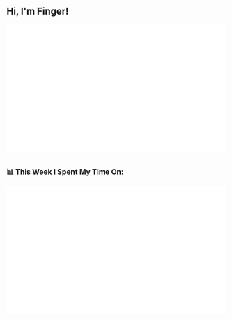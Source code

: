 <h2> Hi, I'm Finger!</h2>

<img align="right" src="https://raw.githubusercontent.com/spianmo/github-stats/master/generated/overview.svg#gh-light-mode-only">

<!-- <img align="right" height="160em" src="https://github-readme-stats-eight-theta.vercel.app/api/top-langs/?username=spianmo&layout=compact&langs_count=8&theme=algolia"/>	 -->
	
```go
package main

type Me struct {
	Name   string
	Job    string
	Code   string
	Skills string
}

func main() {
	me := &Me{
		Name:   "Finger",
		Job:    "Client-side Engineer",
		Code:   "Java, Kotlin, C#, Rust and C++ and Others",
		Skills: "Android, Security, Cross-platform client, NLP, CV, ASR ^o^",
	}
	_ = me
}
```


<h3>📊 This Week I Spent My Time On:</h3>
<img align='right' src="https://raw.githubusercontent.com/spianmo/github-stats/master/generated/languages.svg#gh-light-mode-only">

<!--START_SECTION:waka-->

```txt
Kotlin            3 hrs 50 mins   ███████████████████░░░░░░   76.00 %
XML               24 mins         ██░░░░░░░░░░░░░░░░░░░░░░░   08.18 %
Java              17 mins         █▒░░░░░░░░░░░░░░░░░░░░░░░   05.79 %
TypeScript        12 mins         █░░░░░░░░░░░░░░░░░░░░░░░░   04.20 %
Java Properties   10 mins         █░░░░░░░░░░░░░░░░░░░░░░░░   03.50 %
```

<!--END_SECTION:waka-->
